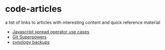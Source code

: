 # code-articles
a list of links to articles with interesting content and quick reference material

* [Javascript spread operator use cases](https://medium.com/openmindonline/js-monday-02-the-formidable-spread-operator-f2d9177350ca?mkt_tok=eyJpIjoiWkRnd1lqYzNNRFF5TnpObSIsInQiOiJ6cllVbEVzcXBnNWM5SmVtU0FXXC9cL1wvMno2Yk9KTFNKc1MwenpxUXBCcGNOdDd4T2hUTmJldjdnUmxUVFJXUjI5XC9OMnhlWWxRdmtGajRiRk51d012NTZ0XC9mRTdUNnZlUjJiaDlnbzYydUtRWEVibzBUb1wvZmdXUXhmY2FhME9XdCJ9)
* [Git Superpowers](https://increment.com/open-source/more-productive-git/?utm_medium=email&utm_source=topic+optin&utm_campaign=awareness&utm_content=20190810+prog+nl&mkt_tok=eyJpIjoiTVdRM01UazRNakprWm1JeSIsInQiOiJOejBRNGZIanVEc3AzU0dGd1lIdHBhZStUeGdwUmRIY05KUGdZY0FmUkNzcDJcL3BPaURyWDZyT3Q4UlpxdTUrWVRjcmpLeUZHam53ZVwvY1ZPalV1c2hsMVp5aWFwT2xwNWNoTHhvMjhUNExUSXJxMzJQWVwvMWYxQllHRXRMSnlzcSJ9)
* [synology backups](https://www.ceos3c.com/cloud/synology-nas-glacier-backup-ultimate-guide/)

